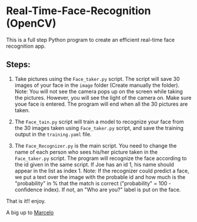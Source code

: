 # Real-Time-Face-Recognition (OpenCV)

This is a full step Python program to create an efficient real-time face recognition app.

## Steps:

1) Take pictures using the `Face_taker.py` script. The script will save 30 images of your face in the `image` folder (Create manually the folder).
Note: You will not see the camera pops up on the screen while taking the pictures. However, you will see the light of the camera on. Make sure youe face is entered. The program will end when all the 30 pictures are taken.

2) The `Face_tain.py` script will train a model to recognize your face from the 30 images taken using `Face_taker.py` script, and save the training output in the `training.yaml` file.

3) The `Face_Recognizer.py` is the main script. You need to change the name of each person who sees his/her picture taken in the `Face_taker.py` script. The program will recognize the face according to the id given in the same script. If Joe has an id 1, his name should appear in the list as index 1.
Note: If the recognizer could predict a face, we put a text over the image with the probable id and how much is the "probability" in % that the match is correct ("probability" = 100 - confidence index). If not, an "Who are you?" label is put on the face.

That is it!! enjoy.

A big up to <a href = 'https://www.hackster.io/mjrobot/real-time-face-recognition-an-end-to-end-project-a10826'>Marcelo</a>
